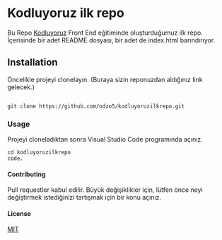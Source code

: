 # **Kodluyoruz ilk repo** #

Bu Repo [Kodluyoruz](kodluyoruz.com) Front End eğitiminde oluşturduğumuz ilk repo. İçerisinde bir adet README dosyası, bir adet de index.html barındırıyor.

## **Installation** ##

Öncelikle projeyi clonelayın. (Buraya sizin reponuzdan aldığınız link gelecek.)

```

git clone https://github.com/odzo5/kodluyoruzilkrepo.git
```

### **Usage** ###

Projeyi cloneladıktan sonra Visual Studio Code programında açınız.

```
cd kodluyoruzilkrepo
code. 
```
#### **Contributing** ####
Pull requestler kabul edilir. Büyük değişiklikler için, lütfen önce neyi değiştirmek istediğinizi tartışmak için bir konu açınız.

#### **License** ####

[MIT](https://choosealicense.com/licenses/mit/)